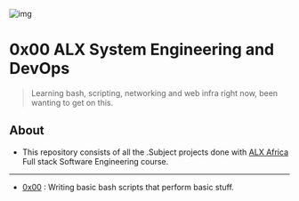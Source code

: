 ![img](https://lh3.googleusercontent.com/OJixx9SV1VyWItiNb1MmD5M1DNYjxPlHRAN-fVmvhRQqWZv1sdhi6tz0R_kH1-3JtUx7HZSLMvQEYqP2zLeUalCXRcnp2ad3yMw=s0)

# 0x00 ALX System Engineering and DevOps

>Learning bash, scripting, networking and web infra right now, been wanting to get on this.

## About

- This repository consists of all the .Subject projects done with [ALX Africa](https://www.alxafrica.com/) Full stack Software Engineering course.

---

- [0x00](./0x00-shell_basics) : Writing basic bash scripts that perform basic stuff.
